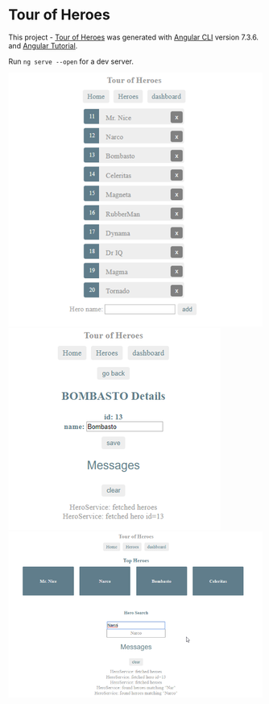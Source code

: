 # Tour of Heroes

This project - [Tour of Heroes](http://localhost:4200/) was generated with
[Angular CLI](https://github.com/angular/angular-cli) version 7.3.6. and [Angular Tutorial](https://angular.io/tutorial).

Run `ng serve --open` for a dev server.

![List "Heroes"](screenshots/Heroes.png)
![Details](screenshots/Details.png)
![List of most heroic heroes](screenshots/Dashboard.png)
